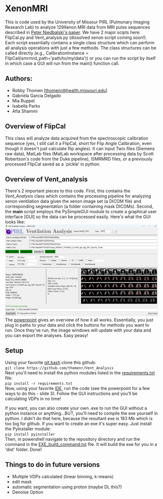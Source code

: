 # XenonMRI
This is code used by the University of Missour PIRL (Pulmonary Imaging Research Lab) to analyze 129Xenon MRI data from MRI pulse sequences described in [Peter Niedbalski's paper](https://onlinelibrary.wiley.com/doi/10.1002/mrm.28985). We have 2 major scipts here: FlipCal.py and Vent_analysis.py (dissolved xenon script coming soon!). Each script essentially contains a single class structure which can perform all analysis operations with just a few methods. The class structures can be called directly (e.g., CalibrationInstance = FlipCal(ismrmrd_path='path/to/my/data')) or you can run the script by itself in which case a GUI will run from the main() function call. 

## Authors:
- Robby Thomen [thomenr@health.missouri.edu]
- Gabriela Garcia Delgado
- Mia Ruppel
- Isabella Parks
- Afia Shammi

## Overview of FlipCal
This class will analyze data acquired from the spectroscopic calibration sequence (yes, I still call it a FlipCal, short for Flip Angle Calibration, even though it doesn't just calculate flip angles). It can input Twix files (Siemens raw data), MatLab files (MatLab workspace after processing data by Scott Robertson's code from the Duke pipeline), ISMRMRD files, or a previously processed FlipCal saved as a `pickle' in python. 

## Overview of Vent_analysis
There's 2 important pieces to this code. First, this contains the *Vent_Analysis* class which contains the processing pipeline for analyzing xenon ventilation data given the xenon image set (a DICOM file) and corresponding segmentation (a folder containing mask DICOMs). Second, the __main__ script employs the PySimpleGUI module to create a graphical user interface [GUI] so the data can be processed easily. Here's what the GUI looks like:
![alt text](https://github.com/thomenr/Vent_Analysis/blob/main/GUI.png)
The [powerpoint](https://github.com/thomenr/Vent_Analysis/blob/main/Vent_Analysis.pptx) gives an overview of how it all works. Essentially, you just plug in paths to your data and click the buttons for methods you want to run. Once they've run, the image windows will update with your data and you can export the analyses. Easy peasy!

## Setup
Using your favorite [git bash](https://git-scm.com/downloads) clone this github:  
  `git clone https://github.com/thomenr/Vent_Analysis`  
Next you'll need to install the python modules listed in the [requirements.txt](https://github.com/thomenr/Vent_Analysis/blob/main/requirements.txt) file:  
  `pip install -r requirements.txt`  
Now, using your favorite [IDE](https://code.visualstudio.com/download), run the code (see the powerpoint for a few ways to do this - slide 3).
Follow the GUI instructions and you'll be calculating VDPs in no time!  

If you want, you can also create your own .exe to run the GUI without a python instance or anything...BUT, you'll need to compile the exe yourself in python. I didn't do that here, because the resultant exe is 183 Mb which is too big for github. If you want to create an exe it's super easy. Just install the PyInstaller module:  
  `pip install pyinstaller`  
Then, in powershell navigate to the repository directory and run the command in the [EXE_build_command.txt](https://github.com/thomenr/Vent_Analysis/blob/main/EXE_build_command.txt) file. It will build the exe for you in a 'dist' folder. Done!  


## Things to do in future versions
 - Multiple VDPs calculated (linear binning, k-means)
 - edit mask
 - automatic segmentation using proton (maybe DL this?)
 - Denoise Option